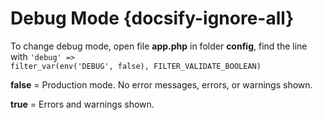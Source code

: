 # Debug Mode {docsify-ignore-all}

To change debug mode, open file **app.php** in folder **config**, find the line with <code>'debug' => filter_var(env('DEBUG', false), FILTER_VALIDATE_BOOLEAN)</code>

**false** = Production mode. No error messages, errors, or warnings shown. 

**true** = Errors and warnings shown.